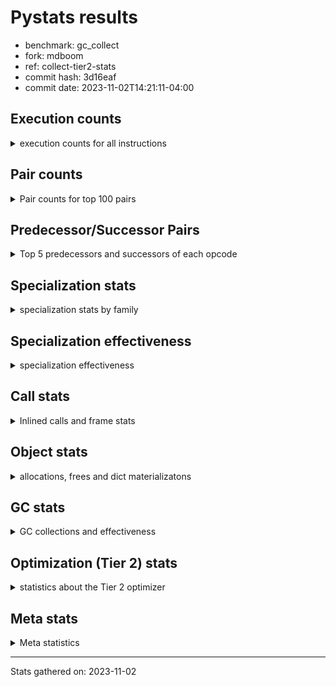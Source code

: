 
# Pystats results

- benchmark: gc_collect
- fork: mdboom
- ref: collect-tier2-stats
- commit hash: 3d16eaf
- commit date: 2023-11-02T14:21:11-04:00

## Execution counts

<details>
<summary> execution counts for all instructions </summary>

|Name | Count | Self | Cumulative | Miss ratio | 
|---|---:|---:|---:|---:|
| LOAD_FAST | 55,834,320 | 18.5% | 18.5% |  |
| STORE_ATTR_INSTANCE_VALUE | 43,007,920 | 14.3% | 32.8% |  |
| STORE_FAST | 22,038,400 | 7.3% | 40.1% |  |
| LOAD_FAST_LOAD_FAST | 22,021,520 | 7.3% | 47.4% |  |
| LOAD_CONST | 22,021,200 | 7.3% | 54.7% |  |
| RESUME_CHECK | 22,016,440 | 7.3% | 62.1% | 0.0% |
| RETURN_CONST | 22,016,000 | 7.3% | 69.4% |  |
| POP_TOP | 11,264,500 | 3.7% | 73.1% |  |
| CALL_PY_EXACT_ARGS | 11,264,320 | 3.7% | 76.8% |  |
| RETURN_VALUE | 10,757,240 | 3.6% | 80.4% |  |
| ENTER_EXECUTOR | 10,756,160 | 3.6% | 84.0% |  |
| LOAD_ATTR_INSTANCE_VALUE | 10,751,980 | 3.6% | 87.6% |  |
| EXIT_INIT_CHECK | 10,751,960 | 3.6% | 91.1% |  |
| CALL_ALLOC_AND_ENTER_INIT | 10,751,960 | 3.6% | 94.7% |  |
| LOAD_ATTR_METHOD_WITH_VALUES | 10,751,960 | 3.6% | 98.3% |  |
| LOAD_GLOBAL_MODULE | 1,041,100 | 0.3% | 98.6% |  |
| POP_JUMP_IF_FALSE | 517,120 | 0.2% | 98.8% |  |
| COMPARE_OP_INT | 517,080 | 0.2% | 99.0% |  |
| FOR_ITER_RANGE | 513,380 | 0.2% | 99.1% |  |
| GET_ITER | 512,480 | 0.2% | 99.3% |  |
| CALL_BUILTIN_CLASS | 512,420 | 0.2% | 99.5% |  |
| LOAD_GLOBAL_BUILTIN | 512,420 | 0.2% | 99.6% |  |
| CALL_LIST_APPEND | 511,980 | 0.2% | 99.8% |  |
| LOAD_ATTR_METHOD_NO_DICT | 511,980 | 0.2% | 100.0% |  |
| PUSH_NULL | 16,000 | 0.0% | 100.0% |  |
| LOAD_ATTR_MODULE | 15,740 | 0.0% | 100.0% |  |
| CALL | 11,100 | 0.0% | 100.0% |  |
| CALL_BUILTIN_FAST_WITH_KEYWORDS | 5,480 | 0.0% | 100.0% |  |
| DELETE_FAST | 5,120 | 0.0% | 100.0% |  |
| POP_JUMP_IF_NOT_NONE | 5,120 | 0.0% | 100.0% |  |
| BINARY_OP_ADD_FLOAT | 5,100 | 0.0% | 100.0% | 1.2% |
| BINARY_OP_ADD_INT | 5,100 | 0.0% | 100.0% |  |
| BINARY_OP_MULTIPLY_INT | 5,100 | 0.0% | 100.0% |  |
| BINARY_OP_SUBTRACT_FLOAT | 5,100 | 0.0% | 100.0% |  |
| JUMP_BACKWARD | 1,020 | 0.0% | 100.0% |  |
| BUILD_LIST | 480 | 0.0% | 100.0% |  |
| LOAD_GLOBAL | 480 | 0.0% | 100.0% |  |
| LOAD_ATTR | 360 | 0.0% | 100.0% |  |
| LOAD_DEREF | 240 | 0.0% | 100.0% |  |
| BINARY_OP | 160 | 0.0% | 100.0% |  |
| CALL_FUNCTION_EX | 160 | 0.0% | 100.0% |  |
| STORE_ATTR | 160 | 0.0% | 100.0% |  |
| RESUME | 120 | 0.0% | 100.0% | 8,533.3% |
| FOR_ITER | 120 | 0.0% | 100.0% |  |
| NOP | 80 | 0.0% | 100.0% |  |
| CALL_INTRINSIC_1 | 80 | 0.0% | 100.0% |  |
| COMPARE_OP | 80 | 0.0% | 100.0% |  |
| COPY_FREE_VARS | 80 | 0.0% | 100.0% |  |
| LIST_EXTEND | 80 | 0.0% | 100.0% |  |
| INTERPRETER_EXIT | 40 | 0.0% | 100.0% |  |


</details>

## Pair counts

<details>
<summary> Pair counts for top 100 pairs </summary>

|Pair | Count | Self | Cumulative | 
|---|---:|---:|---:|
| LOAD_CONST LOAD_FAST | 21,504,000 | 7.1% | 7.1% |
| STORE_ATTR_INSTANCE_VALUE RETURN_CONST | 21,503,960 | 7.1% | 14.3% |
| LOAD_FAST STORE_ATTR_INSTANCE_VALUE | 21,503,920 | 7.1% | 21.4% |
| CALL_PY_EXACT_ARGS RESUME_CHECK | 11,264,320 | 3.7% | 25.2% |
| RETURN_CONST POP_TOP | 11,264,000 | 3.7% | 28.9% |
| STORE_FAST LOAD_FAST | 10,762,240 | 3.6% | 32.5% |
| RETURN_VALUE STORE_FAST | 10,757,080 | 3.6% | 36.0% |
| RESUME_CHECK LOAD_CONST | 10,752,040 | 3.6% | 39.6% |
| LOAD_FAST STORE_FAST | 10,752,000 | 3.6% | 43.2% |
| RESUME_CHECK LOAD_FAST_LOAD_FAST | 10,751,980 | 3.6% | 46.7% |
| STORE_ATTR_INSTANCE_VALUE LOAD_CONST | 10,751,980 | 3.6% | 50.3% |
| STORE_ATTR_INSTANCE_VALUE LOAD_FAST_LOAD_FAST | 10,751,980 | 3.6% | 53.9% |
| EXIT_INIT_CHECK RETURN_VALUE | 10,751,960 | 3.6% | 57.5% |
| LOAD_FAST_LOAD_FAST LOAD_ATTR_INSTANCE_VALUE | 10,751,960 | 3.6% | 61.0% |
| LOAD_FAST_LOAD_FAST STORE_ATTR_INSTANCE_VALUE | 10,751,960 | 3.6% | 64.6% |
| RETURN_CONST EXIT_INIT_CHECK | 10,751,960 | 3.6% | 68.2% |
| CALL_ALLOC_AND_ENTER_INIT RESUME_CHECK | 10,751,960 | 3.6% | 71.7% |
| LOAD_ATTR_INSTANCE_VALUE STORE_ATTR_INSTANCE_VALUE | 10,751,960 | 3.6% | 75.3% |
| LOAD_ATTR_METHOD_WITH_VALUES LOAD_FAST | 10,751,960 | 3.6% | 78.9% |
| LOAD_FAST CALL_PY_EXACT_ARGS | 10,751,920 | 3.6% | 82.4% |
| LOAD_FAST LOAD_ATTR_METHOD_WITH_VALUES | 10,751,920 | 3.6% | 86.0% |
| POP_TOP LOAD_FAST | 10,240,000 | 3.4% | 89.4% |
| STORE_FAST ENTER_EXECUTOR | 10,239,660 | 3.4% | 92.8% |
| ENTER_EXECUTOR CALL_ALLOC_AND_ENTER_INIT | 10,238,960 | 3.4% | 96.2% |
| STORE_FAST LOAD_GLOBAL_MODULE | 518,400 | 0.2% | 96.4% |
| ENTER_EXECUTOR LOAD_FAST | 517,200 | 0.2% | 96.5% |
| LOAD_FAST LOAD_CONST | 517,120 | 0.2% | 96.7% |
| COMPARE_OP_INT POP_JUMP_IF_FALSE | 517,080 | 0.2% | 96.9% |
| FOR_ITER_RANGE STORE_FAST | 513,380 | 0.2% | 97.1% |
| LOAD_GLOBAL_MODULE CALL_ALLOC_AND_ENTER_INIT | 512,960 | 0.2% | 97.2% |
| GET_ITER FOR_ITER_RANGE | 512,420 | 0.2% | 97.4% |
| CALL_BUILTIN_CLASS GET_ITER | 512,420 | 0.2% | 97.6% |
| LOAD_GLOBAL_BUILTIN LOAD_FAST | 512,420 | 0.2% | 97.7% |
| LOAD_FAST CALL_BUILTIN_CLASS | 512,360 | 0.2% | 97.9% |
| STORE_FAST LOAD_GLOBAL_BUILTIN | 512,360 | 0.2% | 98.1% |
| LOAD_GLOBAL_MODULE LOAD_FAST_LOAD_FAST | 512,360 | 0.2% | 98.3% |
| LOAD_FAST_LOAD_FAST CALL_PY_EXACT_ARGS | 512,320 | 0.2% | 98.4% |
| POP_TOP RETURN_CONST | 512,000 | 0.2% | 98.6% |
| POP_JUMP_IF_FALSE LOAD_FAST | 512,000 | 0.2% | 98.8% |
| LOAD_ATTR_METHOD_NO_DICT LOAD_FAST | 511,980 | 0.2% | 98.9% |
| RESUME_CHECK LOAD_FAST | 511,980 | 0.2% | 99.1% |
| LOAD_CONST COMPARE_OP_INT | 511,960 | 0.2% | 99.3% |
| LOAD_FAST CALL_LIST_APPEND | 511,960 | 0.2% | 99.4% |
| LOAD_FAST LOAD_ATTR_METHOD_NO_DICT | 511,960 | 0.2% | 99.6% |
| CALL_LIST_APPEND LOAD_GLOBAL_MODULE | 511,960 | 0.2% | 99.8% |
| POP_TOP ENTER_EXECUTOR | 511,660 | 0.2% | 100.0% |
| LOAD_ATTR_MODULE PUSH_NULL | 15,740 | 0.0% | 100.0% |
| LOAD_GLOBAL_MODULE LOAD_ATTR_MODULE | 15,640 | 0.0% | 100.0% |
| PUSH_NULL CALL | 10,400 | 0.0% | 100.0% |
| PUSH_NULL CALL_BUILTIN_FAST_WITH_KEYWORDS | 5,440 | 0.0% | 100.0% |
| LOAD_FAST RETURN_VALUE | 5,200 | 0.0% | 100.0% |
| CALL STORE_FAST | 5,180 | 0.0% | 100.0% |
| CALL LOAD_FAST | 5,120 | 0.0% | 100.0% |
| LOAD_FAST POP_JUMP_IF_NOT_NONE | 5,120 | 0.0% | 100.0% |
| LOAD_FAST_LOAD_FAST LOAD_FAST | 5,120 | 0.0% | 100.0% |
| POP_JUMP_IF_NOT_NONE LOAD_FAST_LOAD_FAST | 5,120 | 0.0% | 100.0% |
| STORE_FAST DELETE_FAST | 5,120 | 0.0% | 100.0% |
| BINARY_OP_ADD_FLOAT STORE_FAST | 5,100 | 0.0% | 100.0% |
| CALL_BUILTIN_FAST_WITH_KEYWORDS STORE_FAST | 5,100 | 0.0% | 100.0% |
| DELETE_FAST LOAD_GLOBAL_MODULE | 5,080 | 0.0% | 100.0% |
| LOAD_CONST BINARY_OP_ADD_INT | 5,080 | 0.0% | 100.0% |
| LOAD_FAST BINARY_OP_SUBTRACT_FLOAT | 5,080 | 0.0% | 100.0% |
| LOAD_FAST LOAD_GLOBAL_MODULE | 5,080 | 0.0% | 100.0% |
| BINARY_OP_ADD_INT BINARY_OP_MULTIPLY_INT | 5,080 | 0.0% | 100.0% |
| BINARY_OP_MULTIPLY_INT COMPARE_OP_INT | 5,080 | 0.0% | 100.0% |
| BINARY_OP_SUBTRACT_FLOAT BINARY_OP_ADD_FLOAT | 5,080 | 0.0% | 100.0% |
| POP_JUMP_IF_FALSE ENTER_EXECUTOR | 4,780 | 0.0% | 100.0% |
| JUMP_BACKWARD FOR_ITER_RANGE | 900 | 0.0% | 100.0% |
| BUILD_LIST STORE_FAST | 400 | 0.0% | 100.0% |
| CALL_BUILTIN_FAST_WITH_KEYWORDS POP_TOP | 380 | 0.0% | 100.0% |
| RESUME_CHECK BUILD_LIST | 380 | 0.0% | 100.0% |
| POP_TOP LOAD_GLOBAL_MODULE | 360 | 0.0% | 100.0% |
| POP_TOP JUMP_BACKWARD | 340 | 0.0% | 100.0% |
| POP_JUMP_IF_FALSE JUMP_BACKWARD | 340 | 0.0% | 100.0% |
| STORE_FAST JUMP_BACKWARD | 340 | 0.0% | 100.0% |
| CALL CALL | 300 | 0.0% | 100.0% |
| STORE_FAST LOAD_GLOBAL | 280 | 0.0% | 100.0% |
| LOAD_FAST CALL | 240 | 0.0% | 100.0% |
| LOAD_GLOBAL LOAD_GLOBAL_MODULE | 180 | 0.0% | 100.0% |
| PUSH_NULL LOAD_FAST | 160 | 0.0% | 100.0% |
| LOAD_DEREF PUSH_NULL | 160 | 0.0% | 100.0% |
| CALL POP_TOP | 120 | 0.0% | 100.0% |
| LOAD_FAST LOAD_ATTR | 120 | 0.0% | 100.0% |
| LOAD_ATTR PUSH_NULL | 100 | 0.0% | 100.0% |
| LOAD_ATTR LOAD_ATTR_MODULE | 100 | 0.0% | 100.0% |
| LOAD_GLOBAL LOAD_ATTR | 100 | 0.0% | 100.0% |
| LOAD_GLOBAL_MODULE LOAD_ATTR | 100 | 0.0% | 100.0% |
| NOP LOAD_DEREF | 80 | 0.0% | 100.0% |
| POP_TOP NOP | 80 | 0.0% | 100.0% |
| RETURN_VALUE RETURN_VALUE | 80 | 0.0% | 100.0% |
| BUILD_LIST LOAD_DEREF | 80 | 0.0% | 100.0% |
| CALL CALL_PY_EXACT_ARGS | 80 | 0.0% | 100.0% |
| CALL_FUNCTION_EX COPY_FREE_VARS | 80 | 0.0% | 100.0% |
| CALL_INTRINSIC_1 CALL_FUNCTION_EX | 80 | 0.0% | 100.0% |
| LIST_EXTEND CALL_INTRINSIC_1 | 80 | 0.0% | 100.0% |
| LOAD_CONST STORE_FAST | 80 | 0.0% | 100.0% |
| LOAD_DEREF LIST_EXTEND | 80 | 0.0% | 100.0% |
| LOAD_FAST BUILD_LIST | 80 | 0.0% | 100.0% |
| LOAD_FAST CALL_FUNCTION_EX | 80 | 0.0% | 100.0% |
| LOAD_FAST STORE_ATTR | 80 | 0.0% | 100.0% |


</details>

## Predecessor/Successor Pairs

<details>
<summary> Top 5 predecessors and successors of each opcode </summary>

### CACHE

<details>
<summary> Successors and predecessors for CACHE </summary>

|Successors | Count | Percentage | 
|---|---:|---:|
| RESUME | 20 | 50.0% |
| RESUME_CHECK | 20 | 50.0% |


</details>

### EXIT_INIT_CHECK

<details>
<summary> Successors and predecessors for EXIT_INIT_CHECK </summary>

|Predecessors | Count | Percentage | 
|---|---:|---:|
| RETURN_CONST | 10,751,960 | 100.0% |

|Successors | Count | Percentage | 
|---|---:|---:|
| RETURN_VALUE | 10,751,960 | 100.0% |


</details>

### GET_ITER

<details>
<summary> Successors and predecessors for GET_ITER </summary>

|Predecessors | Count | Percentage | 
|---|---:|---:|
| CALL_BUILTIN_CLASS | 512,420 | 100.0% |
| CALL | 60 | 0.0% |

|Successors | Count | Percentage | 
|---|---:|---:|
| FOR_ITER_RANGE | 512,420 | 100.0% |
| FOR_ITER | 60 | 0.0% |


</details>

### INTERPRETER_EXIT

<details>
<summary> Successors and predecessors for INTERPRETER_EXIT </summary>

|Predecessors | Count | Percentage | 
|---|---:|---:|
| RETURN_CONST | 40 | 100.0% |


</details>

### NOP

<details>
<summary> Successors and predecessors for NOP </summary>

|Predecessors | Count | Percentage | 
|---|---:|---:|
| POP_TOP | 80 | 100.0% |

|Successors | Count | Percentage | 
|---|---:|---:|
| LOAD_DEREF | 80 | 100.0% |


</details>

### POP_TOP

<details>
<summary> Successors and predecessors for POP_TOP </summary>

|Predecessors | Count | Percentage | 
|---|---:|---:|
| RETURN_CONST | 11,264,000 | 100.0% |
| CALL_BUILTIN_FAST_WITH_KEYWORDS | 380 | 0.0% |
| CALL | 120 | 0.0% |

|Successors | Count | Percentage | 
|---|---:|---:|
| LOAD_FAST | 10,240,000 | 90.9% |
| RETURN_CONST | 512,000 | 4.5% |
| ENTER_EXECUTOR | 511,660 | 4.5% |
| LOAD_GLOBAL_MODULE | 360 | 0.0% |
| JUMP_BACKWARD | 340 | 0.0% |


</details>

### PUSH_NULL

<details>
<summary> Successors and predecessors for PUSH_NULL </summary>

|Predecessors | Count | Percentage | 
|---|---:|---:|
| LOAD_ATTR_MODULE | 15,740 | 98.4% |
| LOAD_DEREF | 160 | 1.0% |
| LOAD_ATTR | 100 | 0.6% |

|Successors | Count | Percentage | 
|---|---:|---:|
| CALL | 10,400 | 65.0% |
| CALL_BUILTIN_FAST_WITH_KEYWORDS | 5,440 | 34.0% |
| LOAD_FAST | 160 | 1.0% |


</details>

### RETURN_VALUE

<details>
<summary> Successors and predecessors for RETURN_VALUE </summary>

|Predecessors | Count | Percentage | 
|---|---:|---:|
| EXIT_INIT_CHECK | 10,751,960 | 100.0% |
| LOAD_FAST | 5,200 | 0.0% |
| RETURN_VALUE | 80 | 0.0% |

|Successors | Count | Percentage | 
|---|---:|---:|
| STORE_FAST | 10,757,080 | 100.0% |
| RETURN_VALUE | 80 | 0.0% |
| LOAD_GLOBAL | 40 | 0.0% |
| LOAD_GLOBAL_MODULE | 40 | 0.0% |


</details>

### BINARY_OP

<details>
<summary> Successors and predecessors for BINARY_OP </summary>

|Predecessors | Count | Percentage | 
|---|---:|---:|
| BINARY_OP | 40 | 25.0% |
| LOAD_CONST | 40 | 25.0% |
| LOAD_FAST | 40 | 25.0% |
| BINARY_OP_ADD_INT | 20 | 12.5% |
| BINARY_OP_SUBTRACT_FLOAT | 20 | 12.5% |

|Successors | Count | Percentage | 
|---|---:|---:|
| BINARY_OP | 40 | 25.0% |
| COMPARE_OP | 20 | 12.5% |
| STORE_FAST | 20 | 12.5% |
| BINARY_OP_ADD_FLOAT | 20 | 12.5% |
| BINARY_OP_ADD_INT | 20 | 12.5% |


</details>

### BUILD_LIST

<details>
<summary> Successors and predecessors for BUILD_LIST </summary>

|Predecessors | Count | Percentage | 
|---|---:|---:|
| RESUME_CHECK | 380 | 79.2% |
| LOAD_FAST | 80 | 16.7% |
| RESUME | 20 | 4.2% |

|Successors | Count | Percentage | 
|---|---:|---:|
| STORE_FAST | 400 | 83.3% |
| LOAD_DEREF | 80 | 16.7% |


</details>

### CALL

<details>
<summary> Successors and predecessors for CALL </summary>

|Predecessors | Count | Percentage | 
|---|---:|---:|
| PUSH_NULL | 10,400 | 93.7% |
| CALL | 300 | 2.7% |
| LOAD_FAST | 240 | 2.2% |
| LOAD_FAST_LOAD_FAST | 80 | 0.7% |
| LOAD_GLOBAL | 40 | 0.4% |

|Successors | Count | Percentage | 
|---|---:|---:|
| STORE_FAST | 5,180 | 46.7% |
| LOAD_FAST | 5,120 | 46.1% |
| CALL | 300 | 2.7% |
| POP_TOP | 120 | 1.1% |
| CALL_PY_EXACT_ARGS | 80 | 0.7% |


</details>

### CALL_FUNCTION_EX

<details>
<summary> Successors and predecessors for CALL_FUNCTION_EX </summary>

|Predecessors | Count | Percentage | 
|---|---:|---:|
| CALL_INTRINSIC_1 | 80 | 50.0% |
| LOAD_FAST | 80 | 50.0% |

|Successors | Count | Percentage | 
|---|---:|---:|
| COPY_FREE_VARS | 80 | 50.0% |
| RESUME_CHECK | 60 | 37.5% |
| RESUME | 20 | 12.5% |


</details>

### CALL_INTRINSIC_1

<details>
<summary> Successors and predecessors for CALL_INTRINSIC_1 </summary>

|Predecessors | Count | Percentage | 
|---|---:|---:|
| LIST_EXTEND | 80 | 100.0% |

|Successors | Count | Percentage | 
|---|---:|---:|
| CALL_FUNCTION_EX | 80 | 100.0% |


</details>

### COMPARE_OP

<details>
<summary> Successors and predecessors for COMPARE_OP </summary>

|Predecessors | Count | Percentage | 
|---|---:|---:|
| LOAD_CONST | 40 | 50.0% |
| BINARY_OP | 20 | 25.0% |
| BINARY_OP_MULTIPLY_INT | 20 | 25.0% |

|Successors | Count | Percentage | 
|---|---:|---:|
| POP_JUMP_IF_FALSE | 40 | 50.0% |
| COMPARE_OP_INT | 40 | 50.0% |


</details>

### COPY_FREE_VARS

<details>
<summary> Successors and predecessors for COPY_FREE_VARS </summary>

|Predecessors | Count | Percentage | 
|---|---:|---:|
| CALL_FUNCTION_EX | 80 | 100.0% |

|Successors | Count | Percentage | 
|---|---:|---:|
| RESUME_CHECK | 60 | 75.0% |
| RESUME | 20 | 25.0% |


</details>

### DELETE_FAST

<details>
<summary> Successors and predecessors for DELETE_FAST </summary>

|Predecessors | Count | Percentage | 
|---|---:|---:|
| STORE_FAST | 5,120 | 100.0% |

|Successors | Count | Percentage | 
|---|---:|---:|
| LOAD_GLOBAL_MODULE | 5,080 | 99.2% |
| LOAD_GLOBAL | 40 | 0.8% |


</details>

### ENTER_EXECUTOR

<details>
<summary> Successors and predecessors for ENTER_EXECUTOR </summary>

|Predecessors | Count | Percentage | 
|---|---:|---:|
| STORE_FAST | 10,239,660 | 95.2% |
| POP_TOP | 511,660 | 4.8% |
| POP_JUMP_IF_FALSE | 4,780 | 0.0% |
| JUMP_BACKWARD | 60 | 0.0% |

|Successors | Count | Percentage | 
|---|---:|---:|
| CALL_ALLOC_AND_ENTER_INIT | 10,238,960 | 95.2% |
| LOAD_FAST | 517,200 | 4.8% |


</details>

### FOR_ITER

<details>
<summary> Successors and predecessors for FOR_ITER </summary>

|Predecessors | Count | Percentage | 
|---|---:|---:|
| GET_ITER | 60 | 50.0% |
| JUMP_BACKWARD | 60 | 50.0% |

|Successors | Count | Percentage | 
|---|---:|---:|
| STORE_FAST | 60 | 50.0% |
| FOR_ITER_RANGE | 60 | 50.0% |


</details>

### JUMP_BACKWARD

<details>
<summary> Successors and predecessors for JUMP_BACKWARD </summary>

|Predecessors | Count | Percentage | 
|---|---:|---:|
| POP_TOP | 340 | 33.3% |
| POP_JUMP_IF_FALSE | 340 | 33.3% |
| STORE_FAST | 340 | 33.3% |

|Successors | Count | Percentage | 
|---|---:|---:|
| FOR_ITER_RANGE | 900 | 88.2% |
| ENTER_EXECUTOR | 60 | 5.9% |
| FOR_ITER | 60 | 5.9% |


</details>

### LIST_EXTEND

<details>
<summary> Successors and predecessors for LIST_EXTEND </summary>

|Predecessors | Count | Percentage | 
|---|---:|---:|
| LOAD_DEREF | 80 | 100.0% |

|Successors | Count | Percentage | 
|---|---:|---:|
| CALL_INTRINSIC_1 | 80 | 100.0% |


</details>

### LOAD_ATTR

<details>
<summary> Successors and predecessors for LOAD_ATTR </summary>

|Predecessors | Count | Percentage | 
|---|---:|---:|
| LOAD_FAST | 120 | 33.3% |
| LOAD_GLOBAL | 100 | 27.8% |
| LOAD_GLOBAL_MODULE | 100 | 27.8% |
| LOAD_FAST_LOAD_FAST | 40 | 11.1% |

|Successors | Count | Percentage | 
|---|---:|---:|
| PUSH_NULL | 100 | 27.8% |
| LOAD_ATTR_MODULE | 100 | 27.8% |
| LOAD_FAST | 60 | 16.7% |
| LOAD_ATTR_METHOD_WITH_VALUES | 40 | 11.1% |
| STORE_ATTR | 20 | 5.6% |


</details>

### LOAD_CONST

<details>
<summary> Successors and predecessors for LOAD_CONST </summary>

|Predecessors | Count | Percentage | 
|---|---:|---:|
| RESUME_CHECK | 10,752,040 | 48.8% |
| STORE_ATTR_INSTANCE_VALUE | 10,751,980 | 48.8% |
| LOAD_FAST | 517,120 | 2.3% |
| RESUME | 40 | 0.0% |
| STORE_ATTR | 20 | 0.0% |

|Successors | Count | Percentage | 
|---|---:|---:|
| LOAD_FAST | 21,504,000 | 97.7% |
| COMPARE_OP_INT | 511,960 | 2.3% |
| BINARY_OP_ADD_INT | 5,080 | 0.0% |
| STORE_FAST | 80 | 0.0% |
| BINARY_OP | 40 | 0.0% |


</details>

### LOAD_DEREF

<details>
<summary> Successors and predecessors for LOAD_DEREF </summary>

|Predecessors | Count | Percentage | 
|---|---:|---:|
| NOP | 80 | 33.3% |
| BUILD_LIST | 80 | 33.3% |
| RESUME_CHECK | 60 | 25.0% |
| RESUME | 20 | 8.3% |

|Successors | Count | Percentage | 
|---|---:|---:|
| PUSH_NULL | 160 | 66.7% |
| LIST_EXTEND | 80 | 33.3% |


</details>

### LOAD_FAST

<details>
<summary> Successors and predecessors for LOAD_FAST </summary>

|Predecessors | Count | Percentage | 
|---|---:|---:|
| LOAD_CONST | 21,504,000 | 38.5% |
| STORE_FAST | 10,762,240 | 19.3% |
| LOAD_ATTR_METHOD_WITH_VALUES | 10,751,960 | 19.3% |
| POP_TOP | 10,240,000 | 18.3% |
| ENTER_EXECUTOR | 517,200 | 0.9% |

|Successors | Count | Percentage | 
|---|---:|---:|
| STORE_ATTR_INSTANCE_VALUE | 21,503,920 | 38.5% |
| STORE_FAST | 10,752,000 | 19.3% |
| CALL_PY_EXACT_ARGS | 10,751,920 | 19.3% |
| LOAD_ATTR_METHOD_WITH_VALUES | 10,751,920 | 19.3% |
| LOAD_CONST | 517,120 | 0.9% |


</details>

### LOAD_FAST_LOAD_FAST

<details>
<summary> Successors and predecessors for LOAD_FAST_LOAD_FAST </summary>

|Predecessors | Count | Percentage | 
|---|---:|---:|
| RESUME_CHECK | 10,751,980 | 48.8% |
| STORE_ATTR_INSTANCE_VALUE | 10,751,980 | 48.8% |
| LOAD_GLOBAL_MODULE | 512,360 | 2.3% |
| POP_JUMP_IF_NOT_NONE | 5,120 | 0.0% |
| LOAD_GLOBAL | 40 | 0.0% |

|Successors | Count | Percentage | 
|---|---:|---:|
| LOAD_ATTR_INSTANCE_VALUE | 10,751,960 | 48.8% |
| STORE_ATTR_INSTANCE_VALUE | 10,751,960 | 48.8% |
| CALL_PY_EXACT_ARGS | 512,320 | 2.3% |
| LOAD_FAST | 5,120 | 0.0% |
| CALL | 80 | 0.0% |


</details>

### LOAD_GLOBAL

<details>
<summary> Successors and predecessors for LOAD_GLOBAL </summary>

|Predecessors | Count | Percentage | 
|---|---:|---:|
| STORE_FAST | 280 | 58.3% |
| POP_TOP | 60 | 12.5% |
| RETURN_VALUE | 40 | 8.3% |
| DELETE_FAST | 40 | 8.3% |
| LOAD_FAST | 40 | 8.3% |

|Successors | Count | Percentage | 
|---|---:|---:|
| LOAD_GLOBAL_MODULE | 180 | 37.5% |
| LOAD_ATTR | 100 | 20.8% |
| LOAD_FAST | 60 | 12.5% |
| LOAD_GLOBAL_BUILTIN | 60 | 12.5% |
| CALL | 40 | 8.3% |


</details>

### POP_JUMP_IF_FALSE

<details>
<summary> Successors and predecessors for POP_JUMP_IF_FALSE </summary>

|Predecessors | Count | Percentage | 
|---|---:|---:|
| COMPARE_OP_INT | 517,080 | 100.0% |
| COMPARE_OP | 40 | 0.0% |

|Successors | Count | Percentage | 
|---|---:|---:|
| LOAD_FAST | 512,000 | 99.0% |
| ENTER_EXECUTOR | 4,780 | 0.9% |
| JUMP_BACKWARD | 340 | 0.1% |


</details>

### POP_JUMP_IF_NOT_NONE

<details>
<summary> Successors and predecessors for POP_JUMP_IF_NOT_NONE </summary>

|Predecessors | Count | Percentage | 
|---|---:|---:|
| LOAD_FAST | 5,120 | 100.0% |

|Successors | Count | Percentage | 
|---|---:|---:|
| LOAD_FAST_LOAD_FAST | 5,120 | 100.0% |


</details>

### RETURN_CONST

<details>
<summary> Successors and predecessors for RETURN_CONST </summary>

|Predecessors | Count | Percentage | 
|---|---:|---:|
| STORE_ATTR_INSTANCE_VALUE | 21,503,960 | 97.7% |
| POP_TOP | 512,000 | 2.3% |
| STORE_ATTR | 40 | 0.0% |

|Successors | Count | Percentage | 
|---|---:|---:|
| POP_TOP | 11,264,000 | 51.2% |
| EXIT_INIT_CHECK | 10,751,960 | 48.8% |
| INTERPRETER_EXIT | 40 | 0.0% |


</details>

### STORE_ATTR

<details>
<summary> Successors and predecessors for STORE_ATTR </summary>

|Predecessors | Count | Percentage | 
|---|---:|---:|
| LOAD_FAST | 80 | 50.0% |
| LOAD_FAST_LOAD_FAST | 40 | 25.0% |
| LOAD_ATTR | 20 | 12.5% |
| LOAD_ATTR_INSTANCE_VALUE | 20 | 12.5% |

|Successors | Count | Percentage | 
|---|---:|---:|
| STORE_ATTR_INSTANCE_VALUE | 80 | 50.0% |
| RETURN_CONST | 40 | 25.0% |
| LOAD_CONST | 20 | 12.5% |
| LOAD_FAST_LOAD_FAST | 20 | 12.5% |


</details>

### STORE_FAST

<details>
<summary> Successors and predecessors for STORE_FAST </summary>

|Predecessors | Count | Percentage | 
|---|---:|---:|
| RETURN_VALUE | 10,757,080 | 48.8% |
| LOAD_FAST | 10,752,000 | 48.8% |
| FOR_ITER_RANGE | 513,380 | 2.3% |
| CALL | 5,180 | 0.0% |
| BINARY_OP_ADD_FLOAT | 5,100 | 0.0% |

|Successors | Count | Percentage | 
|---|---:|---:|
| LOAD_FAST | 10,762,240 | 48.8% |
| ENTER_EXECUTOR | 10,239,660 | 46.5% |
| LOAD_GLOBAL_MODULE | 518,400 | 2.4% |
| LOAD_GLOBAL_BUILTIN | 512,360 | 2.3% |
| DELETE_FAST | 5,120 | 0.0% |


</details>

### RESUME

<details>
<summary> Successors and predecessors for RESUME </summary>

|Predecessors | Count | Percentage | 
|---|---:|---:|
| CALL | 60 | 50.0% |
| CACHE | 20 | 16.7% |
| CALL_FUNCTION_EX | 20 | 16.7% |
| COPY_FREE_VARS | 20 | 16.7% |

|Successors | Count | Percentage | 
|---|---:|---:|
| LOAD_CONST | 40 | 33.3% |
| BUILD_LIST | 20 | 16.7% |
| LOAD_DEREF | 20 | 16.7% |
| LOAD_FAST | 20 | 16.7% |
| LOAD_FAST_LOAD_FAST | 20 | 16.7% |


</details>

### BINARY_OP_ADD_FLOAT

<details>
<summary> Successors and predecessors for BINARY_OP_ADD_FLOAT </summary>

|Predecessors | Count | Percentage | 
|---|---:|---:|
| BINARY_OP_SUBTRACT_FLOAT | 5,080 | 99.6% |
| BINARY_OP | 20 | 0.4% |

|Successors | Count | Percentage | 
|---|---:|---:|
| STORE_FAST | 5,100 | 100.0% |


</details>

### BINARY_OP_ADD_INT

<details>
<summary> Successors and predecessors for BINARY_OP_ADD_INT </summary>

|Predecessors | Count | Percentage | 
|---|---:|---:|
| LOAD_CONST | 5,080 | 99.6% |
| BINARY_OP | 20 | 0.4% |

|Successors | Count | Percentage | 
|---|---:|---:|
| BINARY_OP_MULTIPLY_INT | 5,080 | 99.6% |
| BINARY_OP | 20 | 0.4% |


</details>

### BINARY_OP_MULTIPLY_INT

<details>
<summary> Successors and predecessors for BINARY_OP_MULTIPLY_INT </summary>

|Predecessors | Count | Percentage | 
|---|---:|---:|
| BINARY_OP_ADD_INT | 5,080 | 99.6% |
| BINARY_OP | 20 | 0.4% |

|Successors | Count | Percentage | 
|---|---:|---:|
| COMPARE_OP_INT | 5,080 | 99.6% |
| COMPARE_OP | 20 | 0.4% |


</details>

### BINARY_OP_SUBTRACT_FLOAT

<details>
<summary> Successors and predecessors for BINARY_OP_SUBTRACT_FLOAT </summary>

|Predecessors | Count | Percentage | 
|---|---:|---:|
| LOAD_FAST | 5,080 | 99.6% |
| BINARY_OP | 20 | 0.4% |

|Successors | Count | Percentage | 
|---|---:|---:|
| BINARY_OP_ADD_FLOAT | 5,080 | 99.6% |
| BINARY_OP | 20 | 0.4% |


</details>

### CALL_ALLOC_AND_ENTER_INIT

<details>
<summary> Successors and predecessors for CALL_ALLOC_AND_ENTER_INIT </summary>

|Predecessors | Count | Percentage | 
|---|---:|---:|
| ENTER_EXECUTOR | 10,238,960 | 95.2% |
| LOAD_GLOBAL_MODULE | 512,960 | 4.8% |
| CALL | 40 | 0.0% |

|Successors | Count | Percentage | 
|---|---:|---:|
| RESUME_CHECK | 10,751,960 | 100.0% |


</details>

### CALL_BUILTIN_CLASS

<details>
<summary> Successors and predecessors for CALL_BUILTIN_CLASS </summary>

|Predecessors | Count | Percentage | 
|---|---:|---:|
| LOAD_FAST | 512,360 | 100.0% |
| CALL | 60 | 0.0% |

|Successors | Count | Percentage | 
|---|---:|---:|
| GET_ITER | 512,420 | 100.0% |


</details>

### CALL_BUILTIN_FAST_WITH_KEYWORDS

<details>
<summary> Successors and predecessors for CALL_BUILTIN_FAST_WITH_KEYWORDS </summary>

|Predecessors | Count | Percentage | 
|---|---:|---:|
| PUSH_NULL | 5,440 | 99.3% |
| CALL | 40 | 0.7% |

|Successors | Count | Percentage | 
|---|---:|---:|
| STORE_FAST | 5,100 | 93.1% |
| POP_TOP | 380 | 6.9% |


</details>

### CALL_LIST_APPEND

<details>
<summary> Successors and predecessors for CALL_LIST_APPEND </summary>

|Predecessors | Count | Percentage | 
|---|---:|---:|
| LOAD_FAST | 511,960 | 100.0% |
| CALL | 20 | 0.0% |

|Successors | Count | Percentage | 
|---|---:|---:|
| LOAD_GLOBAL_MODULE | 511,960 | 100.0% |
| LOAD_GLOBAL | 20 | 0.0% |


</details>

### CALL_PY_EXACT_ARGS

<details>
<summary> Successors and predecessors for CALL_PY_EXACT_ARGS </summary>

|Predecessors | Count | Percentage | 
|---|---:|---:|
| LOAD_FAST | 10,751,920 | 95.5% |
| LOAD_FAST_LOAD_FAST | 512,320 | 4.5% |
| CALL | 80 | 0.0% |

|Successors | Count | Percentage | 
|---|---:|---:|
| RESUME_CHECK | 11,264,320 | 100.0% |


</details>

### COMPARE_OP_INT

<details>
<summary> Successors and predecessors for COMPARE_OP_INT </summary>

|Predecessors | Count | Percentage | 
|---|---:|---:|
| LOAD_CONST | 511,960 | 99.0% |
| BINARY_OP_MULTIPLY_INT | 5,080 | 1.0% |
| COMPARE_OP | 40 | 0.0% |

|Successors | Count | Percentage | 
|---|---:|---:|
| POP_JUMP_IF_FALSE | 517,080 | 100.0% |


</details>

### FOR_ITER_RANGE

<details>
<summary> Successors and predecessors for FOR_ITER_RANGE </summary>

|Predecessors | Count | Percentage | 
|---|---:|---:|
| GET_ITER | 512,420 | 99.8% |
| JUMP_BACKWARD | 900 | 0.2% |
| FOR_ITER | 60 | 0.0% |

|Successors | Count | Percentage | 
|---|---:|---:|
| STORE_FAST | 513,380 | 100.0% |


</details>

### LOAD_ATTR_INSTANCE_VALUE

<details>
<summary> Successors and predecessors for LOAD_ATTR_INSTANCE_VALUE </summary>

|Predecessors | Count | Percentage | 
|---|---:|---:|
| LOAD_FAST_LOAD_FAST | 10,751,960 | 100.0% |
| LOAD_ATTR | 20 | 0.0% |

|Successors | Count | Percentage | 
|---|---:|---:|
| STORE_ATTR_INSTANCE_VALUE | 10,751,960 | 100.0% |
| STORE_ATTR | 20 | 0.0% |


</details>

### LOAD_ATTR_METHOD_NO_DICT

<details>
<summary> Successors and predecessors for LOAD_ATTR_METHOD_NO_DICT </summary>

|Predecessors | Count | Percentage | 
|---|---:|---:|
| LOAD_FAST | 511,960 | 100.0% |
| LOAD_ATTR | 20 | 0.0% |

|Successors | Count | Percentage | 
|---|---:|---:|
| LOAD_FAST | 511,980 | 100.0% |


</details>

### LOAD_ATTR_METHOD_WITH_VALUES

<details>
<summary> Successors and predecessors for LOAD_ATTR_METHOD_WITH_VALUES </summary>

|Predecessors | Count | Percentage | 
|---|---:|---:|
| LOAD_FAST | 10,751,920 | 100.0% |
| LOAD_ATTR | 40 | 0.0% |

|Successors | Count | Percentage | 
|---|---:|---:|
| LOAD_FAST | 10,751,960 | 100.0% |


</details>

### LOAD_ATTR_MODULE

<details>
<summary> Successors and predecessors for LOAD_ATTR_MODULE </summary>

|Predecessors | Count | Percentage | 
|---|---:|---:|
| LOAD_GLOBAL_MODULE | 15,640 | 99.4% |
| LOAD_ATTR | 100 | 0.6% |

|Successors | Count | Percentage | 
|---|---:|---:|
| PUSH_NULL | 15,740 | 100.0% |


</details>

### LOAD_GLOBAL_BUILTIN

<details>
<summary> Successors and predecessors for LOAD_GLOBAL_BUILTIN </summary>

|Predecessors | Count | Percentage | 
|---|---:|---:|
| STORE_FAST | 512,360 | 100.0% |
| LOAD_GLOBAL | 60 | 0.0% |

|Successors | Count | Percentage | 
|---|---:|---:|
| LOAD_FAST | 512,420 | 100.0% |


</details>

### LOAD_GLOBAL_MODULE

<details>
<summary> Successors and predecessors for LOAD_GLOBAL_MODULE </summary>

|Predecessors | Count | Percentage | 
|---|---:|---:|
| STORE_FAST | 518,400 | 49.8% |
| CALL_LIST_APPEND | 511,960 | 49.2% |
| DELETE_FAST | 5,080 | 0.5% |
| LOAD_FAST | 5,080 | 0.5% |
| POP_TOP | 360 | 0.0% |

|Successors | Count | Percentage | 
|---|---:|---:|
| CALL_ALLOC_AND_ENTER_INIT | 512,960 | 49.3% |
| LOAD_FAST_LOAD_FAST | 512,360 | 49.2% |
| LOAD_ATTR_MODULE | 15,640 | 1.5% |
| LOAD_ATTR | 100 | 0.0% |
| CALL | 40 | 0.0% |


</details>

### RESUME_CHECK

<details>
<summary> Successors and predecessors for RESUME_CHECK </summary>

|Predecessors | Count | Percentage | 
|---|---:|---:|
| CALL_PY_EXACT_ARGS | 11,264,320 | 51.2% |
| CALL_ALLOC_AND_ENTER_INIT | 10,751,960 | 48.8% |
| CALL_FUNCTION_EX | 60 | 0.0% |
| COPY_FREE_VARS | 60 | 0.0% |
| CACHE | 20 | 0.0% |

|Successors | Count | Percentage | 
|---|---:|---:|
| LOAD_CONST | 10,752,040 | 48.8% |
| LOAD_FAST_LOAD_FAST | 10,751,980 | 48.8% |
| LOAD_FAST | 511,980 | 2.3% |
| BUILD_LIST | 380 | 0.0% |
| LOAD_DEREF | 60 | 0.0% |


</details>

### STORE_ATTR_INSTANCE_VALUE

<details>
<summary> Successors and predecessors for STORE_ATTR_INSTANCE_VALUE </summary>

|Predecessors | Count | Percentage | 
|---|---:|---:|
| LOAD_FAST | 21,503,920 | 50.0% |
| LOAD_FAST_LOAD_FAST | 10,751,960 | 25.0% |
| LOAD_ATTR_INSTANCE_VALUE | 10,751,960 | 25.0% |
| STORE_ATTR | 80 | 0.0% |

|Successors | Count | Percentage | 
|---|---:|---:|
| RETURN_CONST | 21,503,960 | 50.0% |
| LOAD_CONST | 10,751,980 | 25.0% |
| LOAD_FAST_LOAD_FAST | 10,751,980 | 25.0% |


</details>


</details>

## Specialization stats

<details>
<summary> specialization stats by family </summary>

### BINARY_OP

<details>
<summary> specialization stats for BINARY_OP family </summary>

|Kind | Count | Ratio | 
|---|---:|---:|
|     deferred | 80 | 0.4% |
|          hit | 20,340 | 98.9% |
|         miss | 60 | 0.3% |

| | Count | Ratio | 
|---|---:|---:|
| Success | 80 | 100.0% |
| Failure | 0 | 0.0% |


</details>

### CALL

<details>
<summary> specialization stats for CALL family </summary>

|Kind | Count | Ratio | 
|---|---:|---:|
|     deferred | 10,560 | 0.0% |
|          hit | 23,046,160 | 100.0% |

| | Count | Ratio | 
|---|---:|---:|
| Success | 240 | 44.4% |
| Failure | 300 | 55.6% |

|Failure kind | Count | Ratio | 
|---|---:|---:|
| cfunc noargs | 300 | 100.0% |


</details>

### COMPARE_OP

<details>
<summary> specialization stats for COMPARE_OP family </summary>

|Kind | Count | Ratio | 
|---|---:|---:|
|     deferred | 40 | 0.0% |
|          hit | 517,080 | 100.0% |

| | Count | Ratio | 
|---|---:|---:|
| Success | 40 | 100.0% |
| Failure | 0 | 0.0% |


</details>

### FOR_ITER

<details>
<summary> specialization stats for FOR_ITER family </summary>

|Kind | Count | Ratio | 
|---|---:|---:|
|     deferred | 60 | 0.0% |
|          hit | 513,380 | 100.0% |

| | Count | Ratio | 
|---|---:|---:|
| Success | 60 | 100.0% |
| Failure | 0 | 0.0% |


</details>

### LOAD_ATTR

<details>
<summary> specialization stats for LOAD_ATTR family </summary>

|Kind | Count | Ratio | 
|---|---:|---:|
|     deferred | 180 | 0.0% |
|          hit | 22,031,660 | 100.0% |

| | Count | Ratio | 
|---|---:|---:|
| Success | 180 | 100.0% |
| Failure | 0 | 0.0% |


</details>

### LOAD_GLOBAL

<details>
<summary> specialization stats for LOAD_GLOBAL family </summary>

|Kind | Count | Ratio | 
|---|---:|---:|
|     deferred | 240 | 0.0% |
|          hit | 1,553,520 | 100.0% |

| | Count | Ratio | 
|---|---:|---:|
| Success | 240 | 100.0% |
| Failure | 0 | 0.0% |


</details>

### POP_JUMP_IF_FALSE

<details>
<summary> specialization stats for POP_JUMP_IF_FALSE family </summary>


</details>

### POP_JUMP_IF_NOT_NONE

<details>
<summary> specialization stats for POP_JUMP_IF_NOT_NONE family </summary>


</details>

### STORE_ATTR

<details>
<summary> specialization stats for STORE_ATTR family </summary>

|Kind | Count | Ratio | 
|---|---:|---:|
|     deferred | 80 | 0.0% |
|          hit | 43,007,920 | 100.0% |

| | Count | Ratio | 
|---|---:|---:|
| Success | 80 | 100.0% |
| Failure | 0 | 0.0% |


</details>


</details>

## Specialization effectiveness

<details>
<summary> specialization effectiveness </summary>

|Instructions | Count | Ratio | 
|---|---:|---:|
| Basic | 187,997,280 | 62.4% |
| Not specialized | 534,700 | 0.2% |
| Specialized hits | 112,696,260 | 37.4% |
| Specialized misses | 10,300 | 0.0% |

### Deferred by instruction

<details>
<summary> deferred by instruction </summary>

|Name | Count | Ratio | 
|---|---:|---:|
| CALL | 10,560 | 94.0% |
| LOAD_GLOBAL | 240 | 2.1% |
| LOAD_ATTR | 180 | 1.6% |
| BINARY_OP | 80 | 0.7% |
| STORE_ATTR | 80 | 0.7% |
| FOR_ITER | 60 | 0.5% |
| COMPARE_OP | 40 | 0.4% |
| BINARY_SLICE | 0 | 0.0% |
| STORE_SLICE | 0 | 0.0% |
| CACHE | 0 | 0.0% |


</details>

### Misses by instruction

<details>
<summary> misses by instruction </summary>

|Name | Count | Ratio | 
|---|---:|---:|
| RESUME | 10,240 | 49.9% |
| RESUME_CHECK | 10,240 | 49.9% |
| BINARY_OP_ADD_FLOAT | 60 | 0.3% |
| CACHE | 0 | 0.0% |
| EXIT_INIT_CHECK | 0 | 0.0% |
| GET_ITER | 0 | 0.0% |
| INTERPRETER_EXIT | 0 | 0.0% |
| NOP | 0 | 0.0% |
| POP_TOP | 0 | 0.0% |
| PUSH_NULL | 0 | 0.0% |


</details>


</details>

## Call stats

<details>
<summary> Inlined calls and frame stats </summary>

| | Count | Ratio | 
|---|---:|---:|
| Calls to PyEval_EvalDefault | 40 | 0.0% |
| Calls to Python functions inlined | 22,016,520 | 100.0% |
| Calls via PyEval_EvalFrame (total) | 40 | 0.0% |
| Calls via PyEval_EvalFrame (vector) | 40 | 0.0% |
| Calls via PyEval_EvalFrame (generator) | 0 | 0.0% |
| Calls via PyEval_EvalFrame (legacy) | 0 | 0.0% |
| Calls via PyEval_EvalFrame (function vectorcall) | 40 | 0.0% |
| Calls via PyEval_EvalFrame (build class) | 0 | 0.0% |
| Calls via PyEval_EvalFrame (slot) | 0 | 0.0% |
| Calls via PyEval_EvalFrame (function ex) | 160 | 0.0% |
| Calls via PyEval_EvalFrame (api) | 0 | 0.0% |
| Calls via PyEval_EvalFrame (method) | 0 | 0.0% |
| Frame objects created | 0 | 0.0% |
| Frames pushed | 32,772,960 | 148.9% |


</details>

## Object stats

<details>
<summary> allocations, frees and dict materializatons </summary>

| | Count | Ratio | 
|---|---:|---:|
| Allocations from freelist | 60 | 0.0% |
| Frees to freelist | 16,180 |  |
| Allocations | 22,605,300 | 100.0% |
| Allocations to 512 bytes | 22,605,280 | 100.0% |
| Allocations to 4 kbytes | 20 | 0.0% |
| Allocations over 4 kbytes | 0 | 0.0% |
| Frees | 22,619,201 |  |
| New values | 40 |  |
| Interpreter increfs | 185,937,660 | 89.9% |
| Interpreter decrefs | 175,734,080 | 80.3% |
| Increfs | 20,993,320 | 10.1% |
| Decrefs | 43,055,802 | 19.7% |
| Materialize dict (on request) | 0 | 0.0% |
| Materialize dict (new key) | 0 | 0.0% |
| Materialize dict (too big) | 0 | 0.0% |
| Materialize dict (str subclass) | 0 | 0.0% |
| Dematerialize dict | 0 | 0.0% |
| Method cache hits | 336 |  |
| Method cache misses | 84 |  |
| Method cache collisions | 75 |  |
| Method cache dunder hits | 60 |  |
| Method cache dunder misses | 20 |  |


</details>

## GC stats

<details>
<summary> GC collections and effectiveness </summary>

|Generation | Collections | Objects collected | Object visits | 
|---:|---:|---:|---:|
| 0 | 10,240 | 0 | 43,345,920 |
| 1 | 0 | 0 | 0 |
| 2 | 10,240 | 10,753,920 | 1,254,007,480 |


</details>

## Optimization (Tier 2) stats

<details>
<summary> statistics about the Tier 2 optimizer </summary>

| | Count | Ratio | 
|---|---:|---:|
| Optimization attempts | 60 |  |
| Traces created | 60 | 100.0% |
| Trace stack overflow | 0 | 0.0% |
| Trace stack underflow | 0 | 0.0% |
| Trace too long | 0 | 0.0% |
| Trace too short | 0 | 0.0% |
| Inner loop found | 0 | 0.0% |
| Recursive call | 0 | 0.0% |
| Traces executed | 10,756,160 |  |
| Uops executed | 116,447,200 | 10.83 |

### Trace length histogram

<details>
<summary> trace length histogram </summary>

|Range | Count | Ratio | 
|---|---:|---:|
| <= 1 | 0 | 0.0% |
| <= 2 | 0 | 0.0% |
| <= 4 | 0 | 0.0% |
| <= 8 | 0 | 0.0% |
| <= 16 | 40 | 66.7% |
| <= 32 | 0 | 0.0% |
| <= 64 | 0 | 0.0% |
| <= 128 | 20 | 33.3% |


</details>

### Optimized trace length histogram

<details>
<summary> optimized trace length histogram </summary>

|Range | Count | Ratio | 
|---|---:|---:|
| <= 1 | 0 | 0.0% |
| <= 2 | 0 | 0.0% |
| <= 4 | 0 | 0.0% |
| <= 8 | 0 | 0.0% |
| <= 16 | 40 | 66.7% |
| <= 32 | 0 | 0.0% |
| <= 64 | 20 | 33.3% |


</details>

### Trace run length histogram

<details>
<summary> trace run length histogram </summary>

|Range | Count | Ratio | 
|---|---:|---:|
| <= 1 | 0 | 0.0% |
| <= 2 | 0 | 0.0% |
| <= 4 | 0 | 0.0% |
| <= 8 | 517,200 | 4.8% |
| <= 16 | 10,234,240 | 95.1% |
| <= 32 | 0 | 0.0% |
| <= 64 | 4,720 | 0.0% |


</details>

### Uop execution stats

<details>
<summary> uop execution stats </summary>


</details>

### Unsupported opcodes

<details>
<summary> unsupported opcodes </summary>

|Opcode | Count | 
|---|---:|
| CALL_ALLOC_AND_ENTER_INIT | 60 |


</details>


</details>

## Meta stats

<details>
<summary> Meta statistics </summary>

| | Count | 
|---|---:|
| Number of data files | 20 |


</details>

---
Stats gathered on: 2023-11-02
